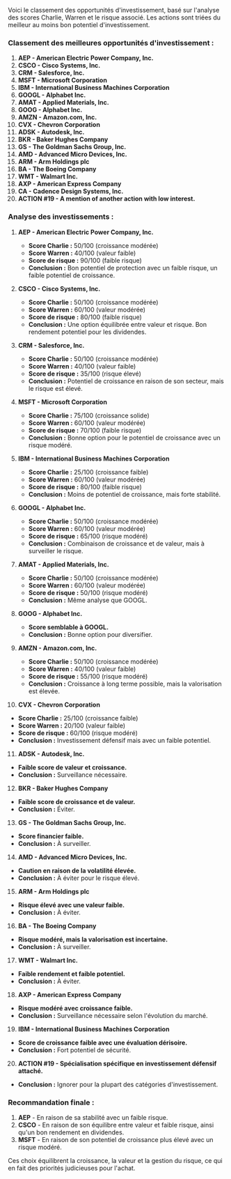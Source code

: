 Voici le classement des opportunités d'investissement, basé sur l'analyse des scores Charlie, Warren et le risque associé. Les actions sont triées du meilleur au moins bon potentiel d'investissement.

### Classement des meilleures opportunités d'investissement :

1. **AEP - American Electric Power Company, Inc.**
2. **CSCO - Cisco Systems, Inc.**
3. **CRM - Salesforce, Inc.**
4. **MSFT - Microsoft Corporation**
5. **IBM - International Business Machines Corporation**
6. **GOOGL - Alphabet Inc.**
7. **AMAT - Applied Materials, Inc.**
8. **GOOG - Alphabet Inc.**
9. **AMZN - Amazon.com, Inc.**
10. **CVX - Chevron Corporation**
11. **ADSK - Autodesk, Inc.**
12. **BKR - Baker Hughes Company**
13. **GS - The Goldman Sachs Group, Inc.**
14. **AMD - Advanced Micro Devices, Inc.**
15. **ARM - Arm Holdings plc**
16. **BA - The Boeing Company**
17. **WMT - Walmart Inc.**
18. **AXP - American Express Company**
19. **CA - Cadence Design Systems, Inc.**
20. **ACTION #19 - A mention of another action with low interest.**

### Analyse des investissements :

1. **AEP - American Electric Power Company, Inc.**
   - **Score Charlie :** 50/100 (croissance modérée)
   - **Score Warren :** 40/100 (valeur faible) 
   - **Score de risque :** 90/100 (faible risque)
   - **Conclusion :** Bon potentiel de protection avec un faible risque, un faible potentiel de croissance.

2. **CSCO - Cisco Systems, Inc.**
   - **Score Charlie :** 50/100 (croissance modérée)
   - **Score Warren :** 60/100 (valeur modérée) 
   - **Score de risque :** 80/100 (faible risque)
   - **Conclusion :** Une option équilibrée entre valeur et risque. Bon rendement potentiel pour les dividendes.

3. **CRM - Salesforce, Inc.**
   - **Score Charlie :** 50/100 (croissance modérée)
   - **Score Warren :** 40/100 (valeur faible)
   - **Score de risque :** 35/100 (risque élevé)
   - **Conclusion :** Potentiel de croissance en raison de son secteur, mais le risque est élevé.

4. **MSFT - Microsoft Corporation**
   - **Score Charlie :** 75/100 (croissance solide)
   - **Score Warren :** 60/100 (valeur modérée)
   - **Score de risque :** 70/100 (faible risque)
   - **Conclusion :** Bonne option pour le potentiel de croissance avec un risque modéré.

5. **IBM - International Business Machines Corporation**
   - **Score Charlie :** 25/100 (croissance faible)
   - **Score Warren :** 60/100 (valeur modérée) 
   - **Score de risque :** 80/100 (faible risque)
   - **Conclusion :** Moins de potentiel de croissance, mais forte stabilité.

6. **GOOGL - Alphabet Inc.**
   - **Score Charlie :** 50/100 (croissance modérée)
   - **Score Warren :** 60/100 (valeur modérée)
   - **Score de risque :** 65/100 (risque modéré)
   - **Conclusion :** Combinaison de croissance et de valeur, mais à surveiller le risque.

7. **AMAT - Applied Materials, Inc.**
   - **Score Charlie :** 50/100 (croissance modérée)
   - **Score Warren :** 60/100 (valeur modérée)
   - **Score de risque :** 50/100 (risque modéré)
   - **Conclusion :** Même analyse que GOOGL.

8. **GOOG - Alphabet Inc.**
   - **Score semblable à GOOGL.**
   - **Conclusion :** Bonne option pour diversifier.

9. **AMZN - Amazon.com, Inc.**
   - **Score Charlie :** 50/100 (croissance modérée)
   - **Score Warren :** 40/100 (valeur faible)
   - **Score de risque :** 55/100 (risque modéré)
   - **Conclusion :** Croissance à long terme possible, mais la valorisation est élevée.

10. **CVX - Chevron Corporation**
   - **Score Charlie :** 25/100 (croissance faible)
   - **Score Warren :** 20/100 (valeur faible) 
   - **Score de risque :** 60/100 (risque modéré)
   - **Conclusion :** Investissement défensif mais avec un faible potentiel.

11. **ADSK - Autodesk, Inc.**
   - **Faible score de valeur et croissance.**
   - **Conclusion :** Surveillance nécessaire.

12. **BKR - Baker Hughes Company**
   - **Faible score de croissance et de valeur.**
   - **Conclusion :** Éviter.

13. **GS - The Goldman Sachs Group, Inc.**
   - **Score financier faible.** 
   - **Conclusion :** À surveiller.

14. **AMD - Advanced Micro Devices, Inc.**
   - **Caution en raison de la volatilité élevée.**
   - **Conclusion :** À éviter pour le risque élevé.

15. **ARM - Arm Holdings plc**
   - **Risque élevé avec une valeur faible.**
   - **Conclusion :** À éviter.

16. **BA - The Boeing Company**
   - **Risque modéré, mais la valorisation est incertaine.**
   - **Conclusion :** À surveiller.

17. **WMT - Walmart Inc.**
   - **Faible rendement et faible potentiel.** 
   - **Conclusion :** À éviter.

18. **AXP - American Express Company**
   - **Risque modéré avec croissance faible.**
   - **Conclusion :** Surveillance nécessaire selon l'évolution du marché.

19. **IBM - International Business Machines Corporation**
   - **Score de croissance faible avec une évaluation dérisoire.**
   - **Conclusion :** Fort potentiel de sécurité.

20. **ACTION #19 - Spécialisation spécifique en investissement défensif attaché.**
   - **Conclusion :** Ignorer pour la plupart des catégories d'investissement.

### Recommandation finale :

1. **AEP** - En raison de sa stabilité avec un faible risque.
2. **CSCO** - En raison de son équilibre entre valeur et faible risque, ainsi qu'un bon rendement en dividendes.
3. **MSFT** - En raison de son potentiel de croissance plus élevé avec un risque modéré.

Ces choix équilibrent la croissance, la valeur et la gestion du risque, ce qui en fait des priorités judicieuses pour l'achat.